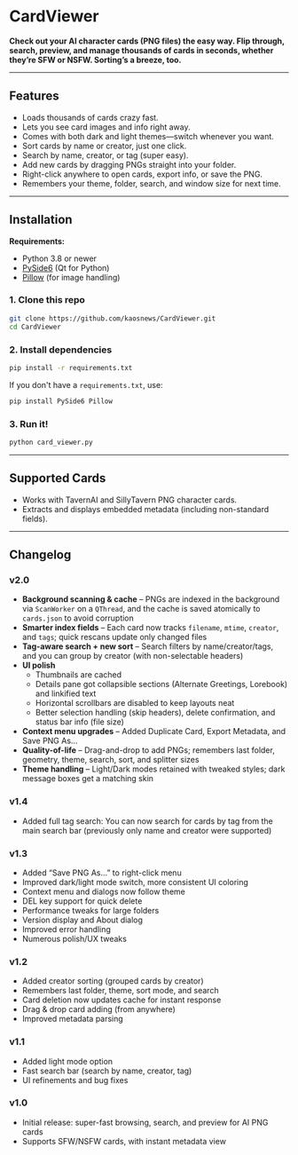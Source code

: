 # CardViewer

**Check out your AI character cards (PNG files) the easy way. Flip through, search, preview, and manage thousands of cards in seconds, whether they’re SFW or NSFW. Sorting’s a breeze, too.**

---

## Features

* Loads thousands of cards crazy fast.
* Lets you see card images and info right away.
* Comes with both dark and light themes—switch whenever you want.
* Sort cards by name or creator, just one click.
* Search by name, creator, or tag (super easy).
* Add new cards by dragging PNGs straight into your folder.
* Right-click anywhere to open cards, export info, or save the PNG.
* Remembers your theme, folder, search, and window size for next time.

---

## Installation

**Requirements:**

* Python 3.8 or newer
* [PySide6](https://pypi.org/project/PySide6/) (Qt for Python)
* [Pillow](https://pypi.org/project/Pillow/) (for image handling)

### **1. Clone this repo**

```sh
git clone https://github.com/kaosnews/CardViewer.git
cd CardViewer
```

### **2. Install dependencies**

```sh
pip install -r requirements.txt
```

If you don't have a `requirements.txt`, use:

```sh
pip install PySide6 Pillow
```

### **3. Run it!**

```sh
python card_viewer.py
```

---

## Supported Cards

* Works with TavernAI and SillyTavern PNG character cards.
* Extracts and displays embedded metadata (including non-standard fields).


---

## Changelog

### v2.0
* **Background scanning & cache** – PNGs are indexed in the background via `ScanWorker` on a `QThread`, and the cache is saved atomically to `cards.json` to avoid corruption
* **Smarter index fields** – Each card now tracks `filename`, `mtime`, `creator`, and `tags`; quick rescans update only changed files
* **Tag-aware search + new sort** – Search filters by name/creator/tags, and you can group by creator (with non-selectable headers)
* **UI polish**
  * Thumbnails are cached
  * Details pane got collapsible sections (Alternate Greetings, Lorebook) and linkified text
  * Horizontal scrollbars are disabled to keep layouts neat
  * Better selection handling (skip headers), delete confirmation, and status bar info (file size)
* **Context menu upgrades** – Added Duplicate Card, Export Metadata, and Save PNG As…
* **Quality-of-life** – Drag-and-drop to add PNGs; remembers last folder, geometry, theme, search, sort, and splitter sizes
* **Theme handling** – Light/Dark modes retained with tweaked styles; dark message boxes get a matching skin

### v1.4
* Added full tag search: You can now search for cards by tag from the main search bar (previously only name and creator were supported)

### v1.3
* Added “Save PNG As...” to right-click menu
* Improved dark/light mode switch, more consistent UI coloring
* Context menu and dialogs now follow theme
* DEL key support for quick delete
* Performance tweaks for large folders
* Version display and About dialog
* Improved error handling
* Numerous polish/UX tweaks

### v1.2
* Added creator sorting (grouped cards by creator)
* Remembers last folder, theme, sort mode, and search
* Card deletion now updates cache for instant response
* Drag & drop card adding (from anywhere)
* Improved metadata parsing

### v1.1
* Added light mode option
* Fast search bar (search by name, creator, tag)
* UI refinements and bug fixes

### v1.0
* Initial release: super-fast browsing, search, and preview for AI PNG cards
* Supports SFW/NSFW cards, with instant metadata view